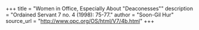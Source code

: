 +++
title = "Women in Office, Especially About \"Deaconesses\""
description = "Ordained Servant 7 no. 4 (1998): 75-77."
author = "Soon-Gil Hur"
source_url = "http://www.opc.org/OS/html/V7/4b.html"
+++
